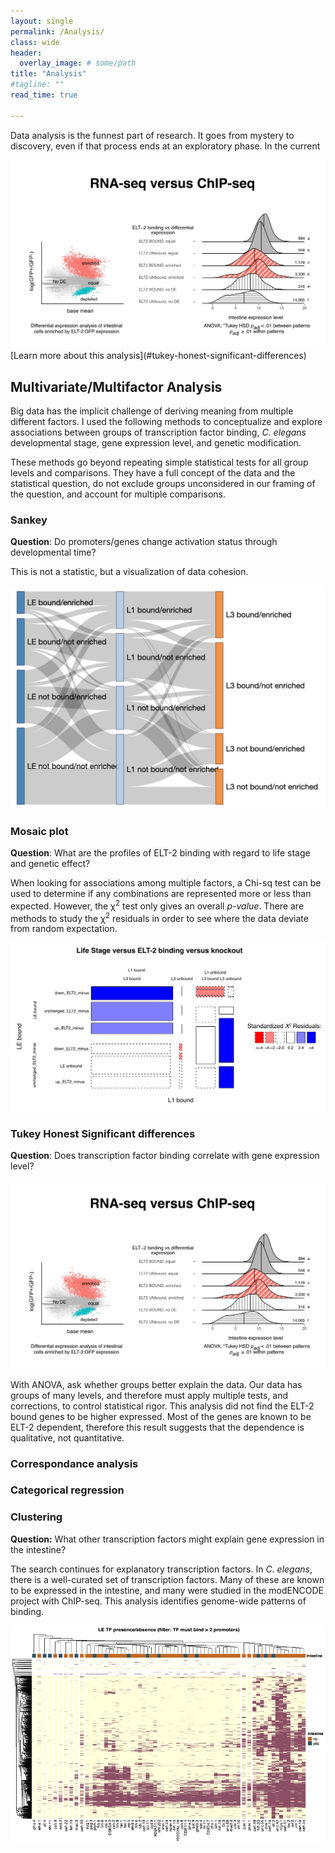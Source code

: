 ```yaml
---
layout: single
permalink: /Analysis/
class: wide
header:
  overlay_image: # some/path
title: "Analysis"
#tagline: ""
read_time: true

---
```


Data analysis is the funnest part of research.  It goes from mystery to discovery, even if that process ends at an exploratory phase. In the current 

<img src="/assets/images/ELT2-ridgeplots.png" alt="Ridgeplots and Tukey HSD">
[Learn more about this analysis](#tukey-honest-significant-differences)

## Multivariate/Multifactor Analysis

Big data has the implicit challenge of deriving meaning from multiple different factors. I used the following methods to conceptualize and explore associations between groups
of transcription factor binding, *C. elegans* developmental stage, gene expression level, and genetic modification.

These methods go beyond repeating simple statistical tests for all group levels and comparisons. They have a full concept of the data and the statistical question, do not exclude groups unconsidered in our framing of the question, and account for multiple comparisons.

### Sankey 

**Question**: Do promoters/genes change activation status through developmental time?

This is not a statistic, but a visualization of data cohesion.

<img src="/assets/images/sankey_plot_ELT2.png" alt="Sankey Analysis">

### Mosaic plot

**Question**: What are the profiles of ELT-2 binding with regard to life stage and genetic effect?

When looking for associations among multiple factors, a Chi-sq test can be used to determine if any combinations are represented more or less than 
expected.  However, the &chi;<sup>2</sup> test only gives an overall *p-value*. There are methods to study the &chi;<sup>2</sup> residuals in order to see where the 
data deviate from random expectation.

<img src="/assets/images/mosaic_plot.png" alt="Mosaic Plot">

### Tukey Honest Significant differences

**Question**: Does transcription factor binding correlate with gene expression level?

<img src="/assets/images/ELT2-ridgeplots.png" alt="Ridgeplots and Tukey HSD">

With ANOVA, ask whether groups better explain the data. Our data has groups of many levels, and therefore must apply multiple tests, and corrections, to control statistical rigor.
This analysis did not find the ELT-2 bound genes to be higher expressed. Most of the genes are known to be ELT-2 dependent, therefore this result suggests that the dependence is
qualitative, not quantitative.

### Correspondance analysis

### Categorical regression

### Clustering

**Question:** What other transcription factors might explain gene expression in the intestine?

The search continues for explanatory transcription factors. In <i>C. elegans</i>, there is a well-curated set of transcription factors. Many of these are known
to be expressed in the intestine, and many were studied in the modENCODE project with ChIP-seq. This analysis identifies genome-wide patterns of binding.

<img src="/assets/images/Other_TFs.png" alt="Heatmap of other transcription factors">


